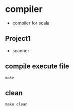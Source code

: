 # compiler

- compiler for scala

## Project1
- scanner

## compile execute file
```
make
```

## clean
```
make clean
```
